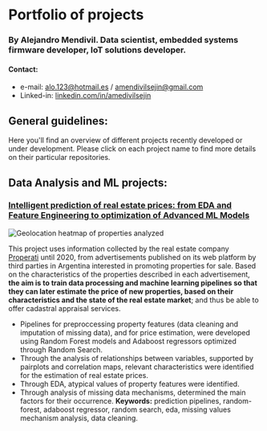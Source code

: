 # Portfolio of projects 
### By Alejandro Mendivil. Data scientist, embedded systems firmware developer, IoT solutions developer.

#### Contact:
* e-mail: alo.123@hotmail.es / amendivilsejin@gmail.com
* Linked-in: [linkedin.com/in/amedivilsejin](linkedin.com/in/amedivilsejin)

## General guidelines:
Here you'll find an overview of different projects recently developed or under development. Please click on each project name to find more details on their particular repositories.

## Data Analysis and ML projects:
### [Intelligent prediction of real estate prices: from EDA and Feature Engineering to optimization of Advanced ML Models](https://github.com/amendivilsejin/ds-realstate-price-predict)

![Geolocation heatmap of properties analyzed](https://github.com/amendivilsejin/ds-realstate-price-predict/blob/main/resources/img/poperties_preview_heatmap.png)

   This project uses information collected by the real estate company [Properati](properati.com.ar/data/) until 2020, from advertisements published on its web platform by third parties in Argentina interested in promoting properties for sale. Based on the characteristics of the properties described in each advertisement, **the aim is to train data processing and machine learning pipelines so that they can later estimate the price of new properties, based on their characteristics and the state of the real estate market**; and thus be able to offer cadastral appraisal services.
   
   * Pipelines for preproccessing property features (data cleaning and imputation of missing data), and for price estimation, were developed using Random Forest models and Adaboost regressors optimized through Random Search.
   * Through the analysis of relationships between variables, supported by pairplots and correlation maps, relevant characteristics were identified for the estimation of real estate prices.
   * Through EDA, atypical values of property features were identified.
   * Through analysis of missing data mechanisms, determined the main factors for their occurrence.
   **Keywords:** prediction pipelines, random-forest, adaboost regressor, random search, eda, missing values mechanism analysis, data cleaning.

